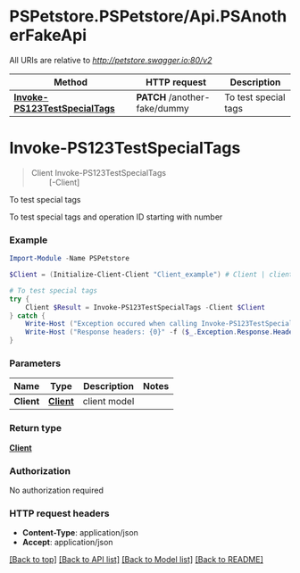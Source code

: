 # PSPetstore.PSPetstore/Api.PSAnotherFakeApi

All URIs are relative to *http://petstore.swagger.io:80/v2*

Method | HTTP request | Description
------------- | ------------- | -------------
[**Invoke-PS123TestSpecialTags**](PSAnotherFakeApi.md#Invoke-PS123TestSpecialTags) | **PATCH** /another-fake/dummy | To test special tags


<a name="Invoke-PS123TestSpecialTags"></a>
# **Invoke-PS123TestSpecialTags**
> Client Invoke-PS123TestSpecialTags<br>
> &nbsp;&nbsp;&nbsp;&nbsp;&nbsp;&nbsp;&nbsp;&nbsp;[-Client] <PSCustomObject><br>

To test special tags

To test special tags and operation ID starting with number

### Example
```powershell
Import-Module -Name PSPetstore

$Client = (Initialize-Client-Client "Client_example") # Client | client model

# To test special tags
try {
    Client $Result = Invoke-PS123TestSpecialTags -Client $Client
} catch {
    Write-Host ("Exception occured when calling Invoke-PS123TestSpecialTags: {0}" -f ($_.ErrorDetails | ConvertFrom-Json))
    Write-Host ("Response headers: {0}" -f ($_.Exception.Response.Headers | ConvertTo-Json))
}
```

### Parameters

Name | Type | Description  | Notes
------------- | ------------- | ------------- | -------------
 **Client** | [**Client**](Client.md)| client model | 

### Return type

[**Client**](Client.md)

### Authorization

No authorization required

### HTTP request headers

 - **Content-Type**: application/json
 - **Accept**: application/json

[[Back to top]](#) [[Back to API list]](../README.md#documentation-for-api-endpoints) [[Back to Model list]](../README.md#documentation-for-models) [[Back to README]](../README.md)


